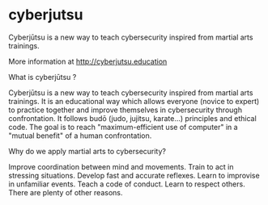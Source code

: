 # cyberjutsu
Cyberjūtsu is a new way to teach cybersecurity inspired from martial arts trainings.

More information at http://cyberjutsu.education


What is cyberjūtsu ?

Cyberjūtsu is a new way to teach cybersecurity inspired from martial arts trainings. It is an educational way which allows everyone (novice to expert) to practice together and improve themselves in cybersecurity through confrontation. It follows budō (judo, jujitsu, karate...) principles and ethical code. The goal is to reach "maximum-efficient use of computer" in a "mutual benefit" of a human confrontation.


Why do we apply martial arts to cybersecurity?

Improve coordination between mind and movements. Train to act in stressing situations. Develop fast and accurate reflexes. Learn to improvise in unfamiliar events. Teach a code of conduct. Learn to respect others. There are plenty of other reasons.



